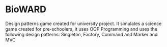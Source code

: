 # BioWARD
Design patterns game created for university project. It simulates a science game created for pre-schoolers, it uses OOP Programming and uses the following design patterns:
Singleton, Factory, Command and Marker and MVC
